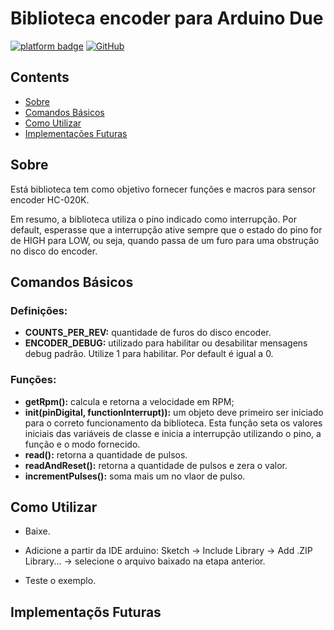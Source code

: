 # Biblioteca encoder para Arduino Due
[![platform badge](https://img.shields.io/badge/platform-Arduino-orange.svg)](https://github.com/arduino)
[![GitHub](https://img.shields.io/github/license/mashape/apistatus.svg)](https://github.com/SciCoBot/led_debug/blob/main/LICENSE)

## Contents

- [Sobre](#sobre)
- [Comandos Básicos](#comandos-básicos)
- [Como Utilizar](#como-utilizar)
- [Implementações Futuras](#implementações-futuras)

## Sobre

Está biblioteca tem como objetivo fornecer funções e macros para sensor encoder HC-020K. 

Em resumo, a biblioteca utiliza o pino indicado como interrupção. Por default, esperasse que a interrupção ative sempre que o estado do pino for de HIGH para LOW, ou seja, quando passa de um furo para uma obstrução no disco do encoder.

## Comandos Básicos

### Definições:
- **COUNTS_PER_REV:** quantidade de furos do disco encoder.
- **ENCODER_DEBUG:** utilizado para habilitar ou desabilitar mensagens debug padrão. Utilize 1 para habilitar. Por default é igual a 0.

### Funções:
- **getRpm():** calcula e retorna a velocidade em RPM;
- **init(pinDigital, functionInterrupt)):** um objeto deve primeiro ser iniciado para o correto funcionamento da biblioteca. Esta função seta os valores iniciais das variáveis de classe e inicia a interrupção utilizando o pino, a função e o modo fornecido.
- **read():** retorna a quantidade de pulsos.
- **readAndReset():** retorna a quantidade de pulsos e zera o valor.
- **incrementPulses():** soma mais um no vlaor de pulso.

## Como Utilizar

- Baixe.

- Adicione a partir da IDE arduino: Sketch -> Include Library -> Add .ZIP Library... -> selecione o arquivo baixado na etapa anterior.

- Teste o exemplo.

## Implementaçõs Futuras




